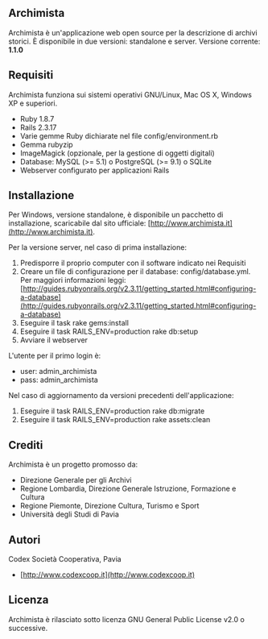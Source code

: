 ## Archimista

Archimista è un'applicazione web open source per la descrizione di archivi storici. È disponibile in due versioni: standalone e server.
Versione corrente: **1.1.0**

## Requisiti

Archimista funziona sui sistemi operativi GNU/Linux, Mac OS X, Windows XP e superiori.

* Ruby 1.8.7
* Rails 2.3.17
* Varie gemme Ruby dichiarate nel file config/environment.rb
* Gemma rubyzip
* ImageMagick (opzionale, per la gestione di oggetti digitali)
* Database: MySQL (>= 5.1) o PostgreSQL (>= 9.1) o SQLite
* Webserver configurato per applicazioni Rails

## Installazione

Per Windows, versione standalone, è disponibile un pacchetto di installazione, scaricabile dal sito ufficiale: [http://www.archimista.it](http://www.archimista.it).

Per la versione server, nel caso di prima installazione:

1. Predisporre il proprio computer con il software indicato nei Requisiti
2. Creare un file di configurazione per il database: config/database.yml. Per maggiori informazioni leggi: [http://guides.rubyonrails.org/v2.3.11/getting_started.html#configuring-a-database](http://guides.rubyonrails.org/v2.3.11/getting_started.html#configuring-a-database)
3. Eseguire il task rake gems:install
4. Eseguire il task RAILS_ENV=production rake db:setup
5. Avviare il webserver

L'utente per il primo login è:

* user: admin_archimista
* pass: admin_archimista

Nel caso di aggiornamento da versioni precedenti dell'applicazione:

1. Eseguire il task RAILS_ENV=production rake db:migrate
2. Eseguire il task RAILS_ENV=production rake assets:clean

## Crediti

Archimista è un progetto promosso da:

* Direzione Generale per gli Archivi
* Regione Lombardia, Direzione Generale Istruzione, Formazione e Cultura
* Regione Piemonte, Direzione Cultura, Turismo e Sport
* Università degli Studi di Pavia

## Autori

Codex Società Cooperativa, Pavia

* [http://www.codexcoop.it](http://www.codexcoop.it)

## Licenza

Archimista è rilasciato sotto licenza GNU General Public License v2.0 o successive.

